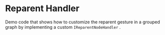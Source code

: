 # Reparent Handler
 Demo code that shows how to customize the reparent gesture in a grouped graph by implementing a custom `IReparentNodeHandler` . 